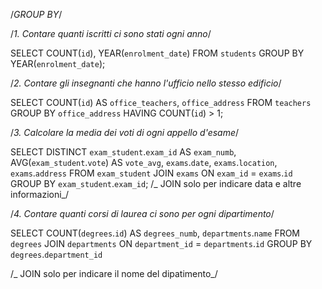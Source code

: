 /_GROUP BY_/

/_1. Contare quanti iscritti ci sono stati ogni anno_/

SELECT COUNT(`id`), YEAR(`enrolment_date`)
FROM `students`
GROUP BY YEAR(`enrolment_date`);

/_2. Contare gli insegnanti che hanno l'ufficio nello stesso edificio_/

SELECT COUNT(`id`) AS `office_teachers`, `office_address`
FROM `teachers`
GROUP BY `office_address`
HAVING COUNT(`id`) > 1;

/_3. Calcolare la media dei voti di ogni appello d'esame_/

SELECT DISTINCT `exam_student`.`exam_id` AS `exam_numb`,
AVG(`exam_student`.`vote`) AS `vote_avg`,
`exams`.`date`, `exams`.`location`,
`exams`.`address`
FROM `exam_student`
JOIN `exams` ON `exam_id` = `exams`.`id`
GROUP BY `exam_student`.`exam_id`;
/_ JOIN solo per indicare data e altre informazioni_/

/_4. Contare quanti corsi di laurea ci sono per ogni dipartimento_/

SELECT COUNT(`degrees`.`id`) AS `degrees_numb`, `departments`.`name`
FROM `degrees`
JOIN `departments` ON `department_id` = `departments`.`id`
GROUP BY `degrees`.`department_id`

/_ JOIN solo per indicare il nome del dipatimento_/
